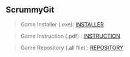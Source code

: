 ## ScrummyGit
> Game Installer (.exe): [INSTALLER](https://drive.google.com/drive/folders/16lTSAkAJZAkVrKM5HdkAPYuJy3fVaSC9?usp=share_link)

> Game Instruction (.pdf) : [INSTRUCTION](https://drive.google.com/file/d/16lQBNgSHIxghDNHiW7RSAss4tcKLWvBe/view?usp=share_link)

> Game Repository (.all file) : [REPOSITORY](https://drive.google.com/drive/folders/1FIxiz2nQQHQwbENXq6wkFwbutgjfpL-l?usp=share_link)
